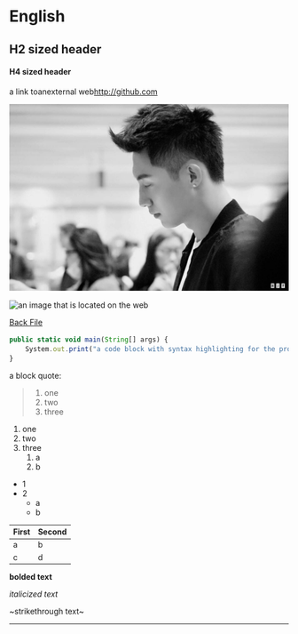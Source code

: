 # English
## H2 sized header
#### H4 sized header
a link toanexternal web<http://github.com>

![a file in the directory](./image.jpg)

![an image that is located on the web](https://img2.baidu.com/it/u=111713540,615806613&fm=26&fmt=auto&gp=0.jpg)
 
[Back File](./Back.md)

```javascript
public static void main(String[] args) {
	System.out.print("a code block with syntax highlighting for the programming language being used.");
}
```
a block quote:
> 1. one
> 2. two
> 3. three

1. one
2. two
3. three
   1. a
   2. b

* 1
* 2
  * a
  * b

First | Second
------------ | -------------
a | b
c | d

**bolded text**

*italicized text*

~strikethrough text~

***
